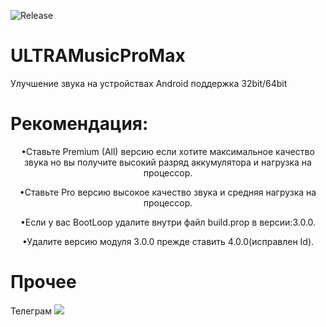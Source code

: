 ![Release](https://img.shields.io/github/downloads/BlackSky-1/ULTRAMusicProMax/latest/total?label=Downloads%20%28Latest%20Release%29&style=plastic)
# ULTRAMusicProMax
Улучшение звука на устройствах Android поддержка 32bit/64bit

# Рекомендация:
<p align="center">•Ставьте Premium (All) версию если хотите максимальное качество звука но вы получите высокий разряд аккумулятора и нагрузка на процессор.</p>
<p align="center">•Ставьте Pro версию высокое качество звука и средняя нагрузка на процессор.</p>
<p align="center">•Если у вас BootLoop удалите внутри файл build.prop в версии:3.0.0.</p>
<p align="center">•Удалите версию модуля 3.0.0 прежде ставить 4.0.0(исправлен Id).</p>

# Прочее
Телеграм <a href="https://t.me/magisk_module_ultima"><img src="https://img.shields.io/badge/Telegram-Channel-blue?longCache=true&style=flat"> </a>
